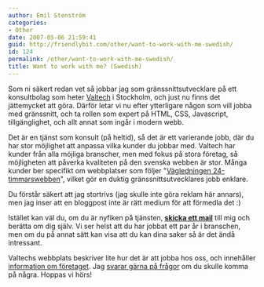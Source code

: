 ```yaml
---
author: Emil Stenström
categories:
- Other
date: 2007-05-06 21:59:41
guid: http://friendlybit.com/other/want-to-work-with-me-swedish/
id: 124
permalink: /other/want-to-work-with-me-swedish/
title: Want to work with me? (Swedish)
---
```


Som ni säkert redan vet så jobbar jag som gränssnittsutvecklare på ett konsultbolag som heter [Valtech](http://valtech.se/) i Stockholm, och just nu finns det jättemycket att göra. Därför letar vi nu efter ytterligare någon som vill jobba med gränssnitt, och ta rollen som expert på HTML, CSS, Javascript, tillgänglighet, och allt annat som ingår i modern webb.

Det är en tjänst som konsult (på heltid), så det är ett varierande jobb, där du har stor möjlighet att anpassa vilka kunder du jobbar med. Valtech har kunder från alla möjliga branscher, men med fokus på stora företag, så möjligheten att påverka kvaliteten på den svenska webben är stor. Många kunder ber specifikt om webbplatser som följer "[Vägledningen 24-timmarswebben](http://verva.se/web/t/Page____1154.aspx)", vilket gör en duktig gränssnittsutvecklares jobb enklare.

Du förstår säkert att jag stortrivs (jag skulle inte göra reklam här annars), men jag inser att en bloggpost inte är rätt medium för att förmedla det :)

Istället kan väl du, om du är nyfiken på tjänsten, **[skicka ett mail](mailto:em@kth.se)** till mig och berätta om dig själv. Vi ser helst att du har jobbat ett par år i branschen, men om du på annat sätt kan visa att du kan dina saker så är det ändå intressant.

Valtechs webbplats beskriver lite hur det är att jobba hos oss, och innehåller [information om företaget](http://valtech.se/templates/Page.aspx?id=67). Jag [svarar gärna på frågor](mailto:em@kth.se) om du skulle komma på några. Hoppas vi hörs!
